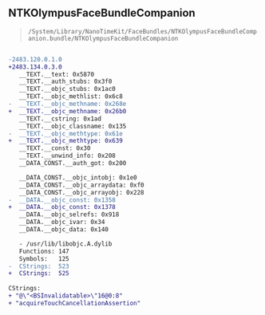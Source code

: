 ## NTKOlympusFaceBundleCompanion

> `/System/Library/NanoTimeKit/FaceBundles/NTKOlympusFaceBundleCompanion.bundle/NTKOlympusFaceBundleCompanion`

```diff

-2483.120.0.1.0
+2483.134.0.3.0
   __TEXT.__text: 0x5870
   __TEXT.__auth_stubs: 0x3f0
   __TEXT.__objc_stubs: 0x1ac0
   __TEXT.__objc_methlist: 0x6c8
-  __TEXT.__objc_methname: 0x268e
+  __TEXT.__objc_methname: 0x26b0
   __TEXT.__cstring: 0x1ad
   __TEXT.__objc_classname: 0x135
-  __TEXT.__objc_methtype: 0x61e
+  __TEXT.__objc_methtype: 0x639
   __TEXT.__const: 0x30
   __TEXT.__unwind_info: 0x208
   __DATA_CONST.__auth_got: 0x200

   __DATA_CONST.__objc_intobj: 0x1e0
   __DATA_CONST.__objc_arraydata: 0xf0
   __DATA_CONST.__objc_arrayobj: 0x228
-  __DATA.__objc_const: 0x1358
+  __DATA.__objc_const: 0x1378
   __DATA.__objc_selrefs: 0x918
   __DATA.__objc_ivar: 0x34
   __DATA.__objc_data: 0x140

   - /usr/lib/libobjc.A.dylib
   Functions: 147
   Symbols:   125
-  CStrings:  523
+  CStrings:  525
 
CStrings:
+ "@\"<BSInvalidatable>\"16@0:8"
+ "acquireTouchCancellationAssertion"

```
